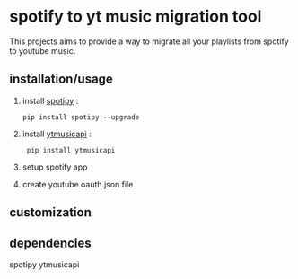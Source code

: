 # spotify to yt music migration tool
This projects aims to provide a way to migrate all your playlists from spotify to youtube music.

## installation/usage
1. install [spotipy](https://spotipy.readthedocs.io/en/latest/#installation) :
    
    `pip install spotipy --upgrade`

2. install [ytmusicapi](https://ytmusicapi.readthedocs.io/en/latest/setup/index.html) :
    
    ` pip install ytmusicapi`

3. setup spotify app

4. create youtube oauth.json file

## customization


## dependencies
spotipy 
ytmusicapi


